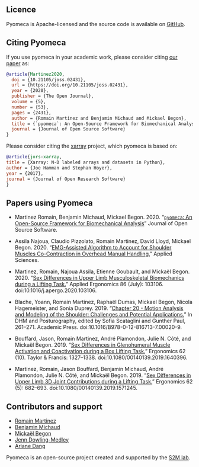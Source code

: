 ## Licence

Pyomeca is Apache-licensed and the source code is available on [GitHub](https://github.com/pyomeca/pyomeca).

## Citing Pyomeca

If you use pyomeca in your academic work, please consider citing [our paper](https://doi.org/10.21105/joss.02431) as:

```bibtex
@article{Martinez2020,
  doi = {10.21105/joss.02431},
  url = {https://doi.org/10.21105/joss.02431},
  year = {2020},
  publisher = {The Open Journal},
  volume = {5},
  number = {53},
  pages = {2431},
  author = {Romain Martinez and Benjamin Michaud and Mickael Begon},
  title = {`pyomeca`: An Open-Source Framework for Biomechanical Analysis},
  journal = {Journal of Open Source Software}
}
```

Please consider citing the [xarray](https://openresearchsoftware.metajnl.com/articles/10.5334/jors.148/) project, which pyomeca is based on:

```bibtex
@article{jors-xarray,
title = {Xarray: N-D labeled arrays and datasets in Python},
author = {Joe Hamman and Stephan Hoyer},
year = {2017},
journal = {Journal of Open Research Software}
}
```

## Papers using Pyomeca

- Martinez Romain, Benjamin Michaud, Mickael Begon. 2020. “[`pyomeca`: An Open-Source Framework for Biomechanical Analysis](https://doi.org/10.21105/joss.02431)” Journal of Open Source Software.

- Assila Najoua, Claudio Pizzolato, Romain Martinez, David Lloyd, Mickael Begon. 2020. “[EMG-Assisted Algorithm to Account for Shoulder Muscles Co-Contraction in Overhead Manual Handling.](https://doi.org/10.3390/app10103522)” Applied Sciences.

- Martinez, Romain, Najoua Assila, Etienne Goubault, and Mickaël Begon. 2020. “[Sex Differences in Upper Limb Musculoskeletal Biomechanics during a Lifting Task.](https://doi.org/10.1016/j.apergo.2020.103106)” Applied Ergonomics 86 (July): 103106. doi:10.1016/j.apergo.2020.103106.

- Blache, Yoann, Romain Martinez, Raphaël Dumas, Mickael Begon, Nicola Hagemeister, and Sonia Duprey. 2019. “[Chapter 20 - Motion Analysis and Modeling of the Shoulder: Challenges and Potential Applications.](https://www.sciencedirect.com/science/article/pii/B9780128167137000209)” In DHM and Posturography, edited by Sofia Scataglini and Gunther Paul, 261–271. Academic Press. doi:10.1016/B978-0-12-816713-7.00020-9.

- Bouffard, Jason, Romain Martinez, André Plamondon, Julie N. Côté, and Mickaël Begon. 2019. “[Sex Differences in Glenohumeral Muscle Activation and Coactivation during a Box Lifting Task.](https://doi.org/10.1080/00140139.2019.1640396)” Ergonomics 62 (10). Taylor & Francis: 1327–1338. doi:10.1080/00140139.2019.1640396.

- Martinez, Romain, Jason Bouffard, Benjamin Michaud, André Plamondon, Julie N. Côté, and Mickaël Begon. 2019. “[Sex Differences in Upper Limb 3D Joint Contributions during a Lifting Task.](https://doi.org/10.1080/00140139.2019.1571245)” Ergonomics 62 (5): 682–693. doi:10.1080/00140139.2019.1571245.

## Contributors and support

- [Romain Martinez](https://github.com/romainmartinez)
- [Benjamin Michaud](https://github.com/pariterre)
- [Mickaël Begon](https://github.com/mickaelbegon)
- [Jenn Dowling-Medley](https://github.com/jdowlingmedley)
- [Ariane Dang](https://github.com/Dangzilla)

Pyomeca is an open-source project created and supported by the [S2M lab](https://www.facebook.com/s2mlab/).
